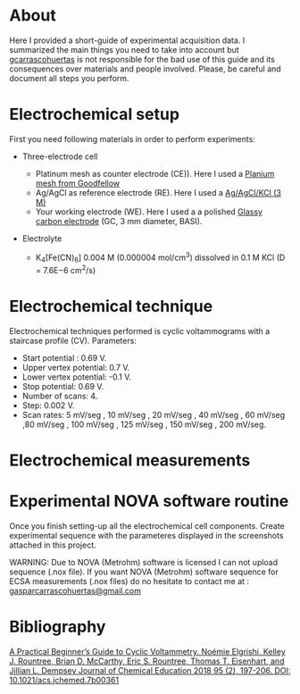 # About

Here I provided a short-guide of experimental acquisition data. I summarized the main things you need to take into account but [gcarrascohuertas]( https://github.com/gcarrascohuertas) is not responsible for the bad use of this guide and its consequences over materials and people involved. Please, be careful and document all steps you perform. 

# Electrochemical setup

First you need following materials in order to perform experiments:

- Three-electrode cell

    - Platinum mesh as counter electrode (CE)). Here I used  a [Planium mesh from Goodfellow](http://www.goodfellow.com/A/Platinum-Mesh.html)
    - Ag/AgCl as reference electrode (RE). Here I used  a [Ag/AgCl/KCl (3 M)](https://www.basinc.com/products/MF-2056)
    - Your working electrode (WE). Here I used a a polished  [Glassy carbon electrode](https://www.basinc.com/products/MF-2012)   (GC, 3 mm diameter, BASI).

- Electrolyte
    - K<sub>4</sub>[Fe(CN)<sub>6</sub>]  0.004 M (0.000004 mol/cm<sup>3</sup>) dissolved in 0.1 M KCl (D = 7.6E−6 cm<sup>2</sup>/s)
   
# Electrochemical technique

Electrochemical techniques performed is cyclic voltammograms with a staircase profile (CV). Parameters: 

   - Start potential : 0.69 V.
   - Upper vertex potential: 0.7 V.
   - Lower vertex potential: -0.1 V.
   - Stop potential: 0.69 V. 
   - Number of scans: 4.
   - Step: 0.002 V.
   - Scan rates: 5 mV/seg , 10 mV/seg , 20 mV/seg , 40 mV/seg , 60 mV/seg ,80 mV/seg , 100 mV/seg , 125 mV/seg , 150 mV/seg , 200 mV/seg.
   
# Electrochemical measurements

# Experimental NOVA software routine 

Once you finish setting-up all the electrochemical cell components. Create experimental sequence with the parameteres displayed in the  screenshots attached in this project.  

WARNING: Due to NOVA (Metrohm) software is licensed I can not upload sequence (.nox file). If you want NOVA (Metrohm) software sequence for ECSA measurements (.nox files) do no hesitate to contact me at :  gasparcarrascohuertas@gmail.com

# Bibliography

[A Practical Beginner’s Guide to Cyclic Voltammetry. Noémie Elgrishi, Kelley J. Rountree, Brian D. McCarthy, Eric S. Rountree, Thomas T. Eisenhart, and Jillian L. Dempsey
Journal of Chemical Education 2018 95 (2), 197-206. DOI: 10.1021/acs.jchemed.7b00361](https://pubs.acs.org/action/showCitFormats?doi=10.1021%2Facs.jchemed.7b00361&href=/doi/10.1021%2Facs.jchemed.7b00361)
